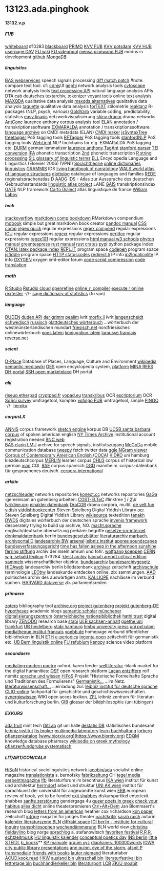 # 13123.ada.pinghook
#### 13132.v.p
##### FUB
[whiteboard](https://mycampus.imp.fu-berlin.de/x/UxPj6c) #10283
[blackboard](https://fu-berlin.blackboard.com/webapps/portal/execute/tabs/tabAction?tab_tab_group_id=_1_1)
[PRIMO](https://fu-berlin.primo.exlibrisgroup.com/discovery/search?vid=49KOBV_FUB:FUB)
[KVV FUB](https://www.fu-berlin.de/vv/de/fb)
[KVV potsdam](https://puls.uni-potsdam.de/qisserver/rds?state=wtree&search=1&category=veranstaltung.browse&topitem=lectures&subitem=lectureindex&breadcrumb=lectureindex)
[KVV HUB](https://agnes.hu-berlin.de/lupo/rds?state=wtree&search=1&category=veranstaltung.browse&navigationPosition=functions%2Clectureindex&breadcrumb=lectureindex&topitem=functions&subitem=lectureindex)
[userpage DAV](https://webdav.zedat.fu-berlin.de)
[FU wiki](https://wikis.fu-berlin.de/spacedirectory/view.action)
[FU videopool](https://fu-berlin.eu.vbrickrev.com/#/media/all)
[mensa pinnwand FUB](https://userblogs.fu-berlin.de/mensapinnwand) modus in development
[github](https://github.com/esteeschwarz/DH_essais)
[MongoDB](https://cloud.mongodb.com)
##### linguistics
[BAS webservices](https://clarin.phonetik.uni-muenchen.de/BASWebServices/interface) speech signals processing
[diff match patch](https://neil.fraser.name/software/diff_match_patch/demos/diff.html) #note: compare text tool. cf: [cdnjs](https://cdnjs.com/libraries/diff_match_patch)\\#
[gephi](https://gephi.org) network analysis tools
[cytoscape](https://cytoscape.org/download.html) network analysis tools
[text processing API](http://text-processing.com) natural language analysis APIs
[DTA cab](https://www.deutschestextarchiv.de/public/cab/file) deutsches textarchiv, tokenizer
[voyant tools](https://voyant-tools.org) online text analysis
[MAXQDA](https://www.maxqda.com/de/) qualitative data analysis
[maxqda alternatives](https://alternativeto.net/software/maxqda/) qualitative data analysis
[taquette](https://www.taguette.org/getting-started.html) qualitative data analysis
[forTEXT](https://fortext.net/routinen/methoden/stilometrie) stilometrie
[reaktanz](https://reaktanz.de/?c=hacking&s=koRpus) R-packages (NLP, psych, various) 
[GoldVarb](https://albuquerque.bioinformatics.uottawa.ca/lab/software.html) variable coding, predictability, statistics
[easy linavis](https://exit.rotefadenbuecher.de/uni/public/ezlinavis/) netzwerkvisualisierung
[shiny dracor](https://shiny.dracor.org) drama networks
[AntConc](http://www.laurenceanthony.net/software/antconc/) laurence anthony corpus analysis tool
[ELAN](https://archive.mpi.nl/tla/elan) annotation / transkriptionssoftware
[EXMARALDA](https://exmaralda.org) annotation / transkriptionssoftware
[language archive](https://archive.mpi.nl/tla/accepted-metadata) on CMDI metadata (ELAN)
[CMDI maker](https://cmdi-maker.uni-koeln.de)
[jsSyntaxTree](http://www.ironcreek.net/syntaxtree/)
[treetagger](https://cis.uni-muenchen.de/~schmid/tools/TreeTagger/) PoS tagging tools
[RFTagger](https://www.cis.lmu.de/~schmid/tools/RFTagger/) PoS tagging tools
[stanfordNLP](https://nlp.stanford.edu/software/tagger.shtml) PoS tagging tools
[WebLicht](https://weblicht.sfs.uni-tuebingen.de/weblicht/) NLP toolchains for e.g. EXMARaLDA PoS tagging etc.
[DURM](https://www.semanticsoftware.info/durm-german-lemmatizer) german lemmatizer
[laurence anthony TagAnt](https://www.laurenceanthony.net/software/tagant/)
[stanford parser](https://github.com/stanfordnlp/CoreNLP)
[TEI conversion](https://oxgarage2.tei-c.org/#)
[IPA](https://ipa.typeit.org/full/) phonetic transcription
[2nd](https://westonruter.github.io/ipa-chart/keyboard/) phonetic transcription
[R string processing](https://stringi.gagolewski.com)
[SIL glossary of linguistic terms](https://glossary.sil.org/term)
[ELL](https://dbis.ur.de/detail.php?bib_id=fub&colors=&ocolors=&lett=fs&tid=0&titel_id=6277) Encyclopedia Language and Linguistics (Elsevier 2006) (VPN!)
[Sprachtheorie](https://www.christianlehmann.eu/ling/ling_theo/index.html "Sprachtheorie")
[online dictionaries linguistics](http://mmmann.de/Sprache/online-wbb-ling.html)
[GRAMMIS](https://grammis.ids-mannheim.de/progr@mm/4055) IDS
[living handbook of narratology](http://www.lhn.uni-hamburg.de/contents.html)
[WALS world atlas of language structures](https://wals.info/feature/67A#2/25.5/148.2)
[glottolog](https://glottolog.org) catalogue of languages and families
[REDE](https://www.regionalsprache.de) regionalsprachenatlas D
[AADG](https://prowiki.ids-mannheim.de//bin/view/AADG/WebHome) IDS - Atlas zur Aussprache des deutschen Gebrauchsstandards
[linguistic atlas project](https://linguisticatlasproject.org) LANE
[GAIS](http://prowiki.ids-mannheim.de/bin/view/GAIS/TranskriptionIndex) transkriptionsindex
[GATE](https://gate.ac.uk/sale/tao/index.html) NLP framework
[Carto Dialect](http://lig-tdcge.imag.fr/cartodialect5/#/) atlas linguistique de france
[William Labov](https://www.ling.upenn.edu/~wlabov/)
##### tech
[stackoverflow](https://stackoverflow.com/questions)
[markdown comp](https://spec.commonmark.org/0.30/)
[bookdown](https://bookdown.org/yihui/rmarkdown/) RMarkdown compendium
[mdbook](https://rust-lang.github.io/mdBook/guide/installation.html) simple but great markdown book creator
[pandoc manual](https://pandoc.org/MANUAL.html)
[CSS comp](https://developer.mozilla.org/de/docs/Web/CSS/float)
[regex quick](https://ahkde.github.io/docs/misc/RegEx-QuickRef.htm#Common) regular expressions
[regex compend](https://pubs.opengroup.org/onlinepubs/9699919799/basedefs/V1_chap09.html) regular expressions
[ICU](https://unicode-org.github.io/icu/userguide/strings/regexp.html) regular expressions
[regexr](https://regexr.com) regular expressions
[perldoc](https://perldoc.perl.org/perlre#Regular-Expressions) regular expressions
[regex101](https://regex101.com) regular expressions
[html manual w3 schools](https://www.w3schools.com/html/)
[phyton manual greenteapress](https://greenteapress.com/thinkpython2/html/index.html)
[rust manual](https://doc.rust-lang.org/book/title-page.html)
[rust crates](https://crates.io)
[pypi](https://pypi.org) python package index
[CTAN: latex package index](https://ctan.org/pkg/)
[REPL.IT](https://replit.com/@JuliaNakotte/rainbow-poem#main.py) program space
[codepen](https://codepen.io) program space
[jsfiddle](https://jsfiddle.net/p3osqrdn/) program space
[HTTP statuscodes](https://de.wikipedia.org/wiki/HTTP-Statuscode#)
[redirect.li](https://redirect.li) IP info
[ip2locationlite](https://www.ip2location.io/#ip2locationlite) IP info
[OXYGEN](https://www.oxygenxml.com/forum/) oxygen xml-editor forum
[code script compression](https://freecodingtools.org/online-minifier/python)
[code translation](https://www.codeconvert.ai/app)
##### math
[R Studio](https://www.rstudio.com)
[Rstudio cloud](https://posit.cloud)
[openrefine](https://openrefine.org/docs)
[online\_r\_compiler](https://www.online-ide.com/online_r_compiler)
[execute r online](https://www.tutorialspoint.com/execute_r_online.php)
[rextester](https://rextester.com/IXOWO88708) -//-
[sage dictionary of statistics](https://methods.sagepub.com/reference/the-sage-dictionary-of-statistics) (fu vpn)
##### language
[DUDEN](https://www.munzinger.de/search/query?query.id=query-duden)
[duden API](https://api.duden.io/?shell#introduction)
[der grimm](http://woerterbuchnetz.de/cgi-bin/WBNetz/wbgui_py?sigle=DWB&mode=Vernetzung&hitlist=&patternlist=&lemid=GA00001#XGA00001)
[pealim](https://www.pealim.com/search/?q=%D7%A9%D7%A2%D7%A9%D7%A2) ivrit
[morfix.il](https://www.morfix.co.il/%D7%9E%D7%99%D7%97%D7%93%D7%95%D7%AA) ivrit
[langenscheidt schwedisch](https://de.langenscheidt.com/deutsch-schwedisch/ahnung)
[russisch](http://www.russian-online.net/de_start/grammatik/index.php)
[plattdeutsches wörterbuch](http://neon.niederlandistik.fu-berlin.de/de/plattdeutsch/wb?such=wichel) ...wörterbuch der westmünsterländischen mundart
[friesisch.net](https://www.friesisch.net) nordfriesisches onlinewörterbuch
[pons latein](https://de.pons.com/%C3%BCbersetzung/latein-deutsch/manus)
[konjugation latein](http://www.lateinseiten.de/konjugator/kon80/index.htm)
[larousse francais](https://www.larousse.fr/dictionnaires/allemand-francais)
[reverso.net](https://konjugator.reverso.net/konjugation-russisch-verb-%D1%83%D1%87%D0%B8%D1%82%D1%8C%D1%81%D1%8F.html)
##### scient
[D-Place](https://d-place.org) Database of Places, Language, Culture and Environment
[wikipedia](https://www.wikipedia.de)
[semantic mediawiki](https://www.semantic-mediawiki.org/wiki/Semantic_MediaWiki)
[OES](https://github.com/open-encyclopedia-system/) open encyclopedia system, [platform](https://www.open-encyclopedia-system.org/about-OES/using_oes/index.html)
[MINA REES DH portal](https://libguides.gc.cuny.edu/digital_tools_consult)
[SSH open marketplace](https://marketplace.sshopencloud.eu) DH portal
##### alii
[riseup etherpad](https://pad.riseup.net)
[cryptpad.fr](https://cryptpad.fr)
[yopad.eu](https://yopad.eu)
[transkribus](https://readcoop.eu/transkribus) OCR
[escriptorium](https://gitlab.com/scripta/escriptorium) OCR
[SoSci survey](https://www.soscisurvey.de/admin/index.php) umfragetool, komplex
[votingo FUB](https://votingo.cedis.fu-berlin.de) umfragetool, simple
[PINGO](https://pingo.coactum.de/ "PINGO") -//-
[heroku](https://www.heroku.com)
##### corpusLX
[ANNIS](https://corpus-tools.org/annis/) corpus framework
[sketch engine](https://auth.sketchengine.eu/#login) korpus DB
[UCSB santa barbara corpus](https://www.linguistics.ucsb.edu/research/santa-barbara-corpus) of spoken american english
[NY Times Archive](https://fu-berlin.primo.exlibrisgroup.com/permalink/49KOBV_FUB/1v1tp5h/alma9961302613102883) institutional account registration needed
[BNC web](http://bncweb.lancs.ac.uk/cgi-binbncXML/BNCquery.pl?theQuery=search&urlTest=yes)  
[BAS clarin LMU](https://clarin.phonetik.uni-muenchen.de/BASRepository/) archive for speech signals, institutszugang
[MoCoDa](http://mocoda.spracheinteraktion.de/?site=suche) mobile communication database
[tweepy](https://docs.tweepy.org/en/stable/getting_started.html) fetch twitter data
[ggle NGram viewer](https://books.google.com/ngrams/graph?content=yani&year_start=1950&year_end=2019&corpus=31&smoothing=3&direct_url=t1%3B%2Cyani%3B%2Cc0)
[Corpus of Contemporary American English (COCA)](https://www.english-corpora.org/coca/ "Corpus of Contemporary American English (COCA)")
[KIDKO](https://corpora.uni-hamburg.de/annis/kidko) uni hamburg kiezdeutschcorpus
[MERLIN](https://www.merlin-platform.eu/#) learner corpus
[CHLG](https://www.chlg.ugent.be/corpus/) corpus of historical low german
[man](https://corpussearch.sourceforge.net/CS-manual/SearchFunctions.html) CQL
[RAE](http://corpus.rae.es/creanet.html "corpus.rae.es/creanet.html") corpus spanisch
[DGD](https://dgd.ids-mannheim.de/) mannheim. corpus-datenbank für gesprochenes deutsch.
[corpora international](https://app.sketchengine.eu/#corpus?tab=basic&cat=all&sketches=0&lang=&lang2=&query=&showOld=0)
##### arkkiv
[netzschleuder](https://networks.skewed.de) networks repositories
[konect.cc](http://konect.cc) networks repositories
[GaGa](https://www.gaga.net/pgdp/default.php) :gemeinsam an gutenberg arbeiten:
[COST-ELTeC](https://distantreading.github.io/ELTeC/) #linktree [1](https://lipogg.github.io/textanalyse-mit-r/exkurs-xml-tei-und-xpath.html#wo-findet-man-korpora-die-in-xml-tei-ausgezeichnet-sind) / [2](https://github.com/COST-ELTeC/ELTeC)\\#
[lyrikline.org](https://www.lyrikline.org/de/gedichte/svalbard-paem-15118)
[einakter datenbank](https://einakter.dracor.org/plays)
[DraCOR](https://dracor.org) drama corpora, multiL
[de velt fun yidish](https://yiddish.haifa.ac.il/Stories.html)
[yiddishbookcenter](https://www.yiddishbookcenter.org/collections) Steven Spielberg Digital Yiddish Library
[ocr](https://ocr.yiddishbookcenter.org/accounts/login/) Steven Spielberg Digital Yiddish Library
[wikisource](https://de.wikisource.org/wiki/Index:Koller_-_Der_Zauberstein.pdf) textedition
[tanakh](http://www.tanach.us)
[DWDS](https://dwds.de) digitales wörterbuch der deutschen sprache
[invenio framework](https://invenio.readthedocs.io/en/latest/getting-started/quickstart/installation.html#create-an-invenio-instance) desperately trying to build up archive, NO.
[macht.sprache](https://www.machtsprache.de/) englisch/deutsche übersetzung prekärer begriffe
[gesetze-im-internet](http://www.gesetze-im-internet.de/index.html)
[denkmaldatenbank](http://www.stadtentwicklung.berlin.de/denkmal/liste%5C_karte%5C_datenbank/de/denkmaldatenbank/) berlin
[bundesgesetzblätter](https://www.bgbl.de/xaver/bgbl/start.xav#__bgbl__%2F%2F*%5B%40attr_id%3D%27I_2021_16_inhaltsverz%27%5D__1618765792410)
[literaturarchiv marbach.](http://www.dla-marbach.de/katalog)
[archivportal D](https://www.archivportal-d.de)
[landesarchiv BW](https://www.landesarchiv-bw.de/ead)
[arsenal](http://films.arsenal-berlin.de/index.php)
[leibniz institut](https://www.ifz-muenchen.de/das-archiv/)
[aporee soundscapes](https://aporee.org/maps/)
[bundesverfassungsgericht](http://www.bverfg.de/e/rs20070613%5C_1bvr178305.html)
[time has fallen asleep in the afternoon sunshine](http://timehasfallenasleepintheafternoonsunshine.be)
[ferring stiftung](https://ferring-stiftung.de/inselarchive/archiv/) archiv der inseln amrum und föhr.
[wolfgang koeppen](http://www.koeppen-jugend.de)
[CERN](http://cds.cern.ch/collection/CERN%20Archives%20Temporary?ln=de)
[w.g. sebald lexikon](http://www.wgsebald.de) #73284.
[kleist archiv](http://www.kleist.org/index.php)
[hannah arendt critical edition](https://hannah-arendt-edition.net/home?lang=de)
[sammeln](https://sammeln.hypotheses.org/category/was-sind-sammlungen) wissenschaftlicher objekte.
[bundesarchiv](https://invenio.bundesarchiv.de/invenio/login.xhtml)
[bundesarchivgesetz](https://www.bundesarchiv.de/DE/Navigation/Meta/Ueber-uns/Rechtsgrundlagen/Bundesarchivgesetz/bundesarchivgesetz.html)
[HIDAweb](http://www.landesarchiv-berlin-bilddatenbank.de/hida4web-LAB/search?browse-all=yes) landesarchiv berlin bilddatenbank
[archivar](http://www.archive.nrw.de/archivar/index.html) zeitschrift
[archivschule](https://www.archivschule.de/uploads/Forschung/ArchivwissenschaftlicheTerminologie/Terminologie.html) terminologie
[LEObw](https://www.leo-bw.de/themenmodul/sudwestdeutsche-archivalienkunde/archivaliengattungen/sammlungen) landeskunde entdecken online. zb: sammlungen.
[AAD](https://archiv.diplo.de/arc-de/das-politische-archiv) politisches archiv des auswärtigen amts.
[KALLIOPE](https://kalliope-verbund.info/de/ueber-kalliope/historie.html) nachlässe im verbund suchen.
[HARVARD dataverse](https://dataverse.harvard.edu/dataset.xhtml?persistentId=doi:10.7910/DVN/L4OAKN&version=1.0) zb. parlamentsreden
##### primaere
[zotero](https://www.zotero.org/support/beta_builds) bibliography tool
[archive.org](https://archive.org/details/diekrisisdereuro00pann/)
[project gutenberg](https://gutenberg.org/ebooks/)
[projekt gutenberg-DE](https://www.projekt-gutenberg.org)
[hypotheses](https://reticular.hypotheses.org/1745) academic blogs
[semantic scholar](https://www.semanticscholar.org)
[münchener digitalisierungszentrum](https://www.digitale-sammlungen.de/index.html?c=sammlungen_liste&l=de%7Cm%C3%BCnchener%20digitalisierungszentrum)
[österreichische nationalbibliothek](https://data.onb.ac.at/rec/AC10183969)
[hathi trust](https://catalog.hathitrust.org/Record/009802727) digital library
[ZENODO](https://www.zenodo.org) research base
[stabi](https://digital.staatsbibliothek-berlin.de) 
[ULB sachsen-anhalt](http://digital.bibliothek.uni-halle.de/hd/) 
[goethe uni frankfurt](http://sammlungen.ub.uni-frankfurt.de) 
[UB heidelberg](https://www.ub.uni-heidelberg.de/helios/Welcome.html)
[stabi hamburg](https://digitalisate.sub.uni-hamburg.de/startseite.html)
[hmbg university press](https://blogs.sub.uni-hamburg.de/hup/)
[uni potsdam](https://www.uni-potsdam.de/de/svm/index)
[mediatheque institut francais](https://www.ifbibliothek.de)
[voebb.de](https://voebb.de) homepage verbund öffentlicher bibliotheken in BLN
[ETH e-periodica](https://www.e-periodica.ch/digbib/view?pid=alp-004:1953:21::823#585)
[ingenta open](https://www.ingentaopen.com/content/journals/22351272/28/2) zeitschrift für germanistik etc.
[UB Bern linguistik online](https://bop.unibe.ch/linguistik-online/)
[FU refubium](https://refubium.fu-berlin.de/handle/fub188/2/discover)
[kanopy](https://fuberlin.kanopy.com/video/linguists-3) science video platform
##### secundaere
[mediating modern poetry](https://mmp.mml.ox.ac.uk) oxford, karen leeder
[weltliteratur](https://weltliteratur.net) :black market for the digital humanities:
[OSF](https://osf.io) open research platform
[Lacan entziffern](https://lacan-entziffern.de/anderer/metapher-und-metonymie/) rolf nemitz
[sprache und wissen](http://sprache-und-wissen.de)
[HiFoS](http://www.hifos.uni-trier.de/index.html) Projekt "Historische Formelhafte Sprache und Traditionen des Formulierens"
[Germanistik...](https://www.germanistik-im-netz.de/recherchieren/datenquellen/) ...im Netz.
[literaturwissenschaft...](http://www.einladung-zur-literaturwissenschaft.de/index.html) ...einladung zur.
[leibniz institut für deutsche sprache](https://www1.ids-mannheim.de/onlineangebote)
[CLIO-online](https://www.clio-online.de) fachportal für geschichte und geschichtswissenschaften.
[synergiewissen](https://www.zflprojekte.de/synergie/doku.php) WIKI open acces lexikon.
[ZFL](https://www.zfl-berlin.org/das-zfl.html) leibniz zentrum für literatur- und kulturforschung berlin.
[GIB](http://www.gib.uni-tuebingen.de/netzwerk/glossar/index.php?title=GIB_-_Glossar_der_Bildphilosophie:Portal) glossar der bildphilosophie (uni tübingen)
##### EXKURS
[ada fruit](https://learn.adafruit.com/minty-boost/icharging) mint tech
[GitLab](https://gitlab.informatik.uni-halle.de/explore/projects?non_archived=true&page=6&sort=latest_activity_desc) git uni halle
[destatis DB](https://www-genesis.destatis.de/genesis/online) statistisches bundesamt
[leibniz institut](https://www.ifz-muenchen.de/das-archiv/)
[fis broker](https://www.stadtentwicklung.berlin.de/geoinformation/fis-broker/%7Cfis%20broker)
[multimedia laboratory](http://medialab.di.unipi.it/Resource/POS/)
[learn buchhaltung](https://www.rechnungswesen-info.de/buchfuehrung.html)
[lorberg pflanzenkatalog](http://www.lorberg.com/de/)
[www.biorxiv.org](https://www.biorxiv.org)
[EDQM](https://www.edqm.eu/en/knowledge-database) knowledge database pharmacy
[wikipedia on greek mythology](https://de.wikipedia.org/wiki/Liste_der_Gestalten_der_griechischen_Mythologie/A)
[pflanzenfundgrube systematisch](http://pflanzenfundgrube.zum.de/cgi-bin/show.app)
##### LIT/ART/CON/CAL# 
[HiSoN](https://hison.org) historical sociolinguistics network
[jacobin/ada](https://jacobin.de/) socialist online magazine
[translationista](https://translationista.com/2022/09/notes-from-the-magic-mountain-9-12-22.html) s. bernofsky
[fabrikzeitung](https://www.fabrikzeitung.ch/still-jenny-from-the-block/#) CH
[tegel media](https://tegelmedia.net/#content)
[serpentmagazine](https://serpentmagazine.github.io)
[lfb](https://lfbrecht.de/events/) literaturforum im brechthaus
[IKA wien](https://ika.akbild.ac.at) institut für kunst und architektur
[herrndorf](https://www.wolfgang-herrndorf.de) arbeit und struktur
[UNI AK wien](https://sprachkunst.uni-ak.ac.at) institut für sprachkunst der universität für angewandte kunst wien
[ERB](https://europeanreviewofbooks.com) european review of book, yet to be funded
[exit shabbes](https://userblogs.fu-berlin.de/exitshabbes) diskurspartikel enter/exit shabbes
[sanfte zerstörung](https://sanfte-zerstoerung.de/index.php) gendergaga 4u
[queer poets in greek](https://queerpoets.com/maggie-smith/)
[check your habitus](https://checkyourhabitus.com)
[alles dicht](https://allesdichtmachen.de) online theaterpremieren
[Ctrl+Alt+Dem](https://alternative-democracy-research.org) Jan Blommaert's research blog
[letters from an american](https://heathercoxrichardson.substack.com) heather cox richardson
[kon paper](https://kon-paper.com) zeitschrift
[intrige](https://intrige.ch) magazin für junges theater
[nachtkritik](https://nachtkritik.de/index.php?option=com_content&view=featured&Itemid=100190)
[sarah raich](https://www.sarah-raich.de/die-fehlenden-buecher) autorin
[kalender literaturszene BLN](https://www.literaturszene.berlin/kalender/)
[diffrakt.space](http://diffrakt.space/en/en-plein-air-ethnographies-of-the-digital/)
[ICI berlin - institute for cultural inquiry](https://www.ici-berlin.org)
[transphilosophen](http://transphilosophisch.de)
[wochendämmerung](https://wochendaemmerung.de) BLN world view
[christina fjeldavlino](https://christinafjeldavlino.home.blog) blog norge
[sprachlog](http://www.sprachlog.de/2011/12/14/frauen-natuerlich-ausgenommen/) a. stefanowitsch
[favoriten festival](http://favoriten-festival.de/magazin?topic=51)
[R.R.R.](http://rrr.haus-des-wandels.de)
[echtzeitmusik](http://www.echtzeitmusik.de/index.php?page=calendar)
[HU linguistik kalender](https://hpsg.hu-berlin.de/Events/)
[conceptual poetics day](http://www.conceptualpoeticsday.org)
[INS berlin](http://www.necronauts.net/berlin/documents/index)
[little STEIDL](https://littlesteidl.de/haus-fuer-einen-kunstverlag/)
[b\_books](http://www.b-books.de/share.htm)**
[KP manuale](https://kirstenpalz.com/100-manual)
[graum xyz](https://www.graum.xyz/publications/)
[diaphanes. 100000words](http://100000words.net)
[IOWA city public library presentations](https://iwp.uiowa.edu/archives/iowa-city-public-library-presentations/2016)
[ann quinn. eye of the storm.](https://annquinn.org/eye-of-the-storm-vai/)
[afsnit P](https://afsnitp.dk/galleri/archiveszaroum/)
[transmediale](https://transmediale.de/journal)
[friends with books](https://www.friendswithbooks.org)
[lauter niemand](http://www.lauter-niemand.de) literaturlabor
[ACUD.kook.read](https://acudmachtneu.de/spaces/studio/)
[HKW](https://www.hkw.de/de/index.php)
[ausland bln](https://ausland-berlin.de)
[ultraschall bln](https://ultraschallberlin.de)
[literaturfestival bln](http://literaturfestival.com)
[lettretage bln](https://www.lettretage.de)
[buchhändlerkeller bln](http://www.buchhaendlerkeller-berlin.de)
[literaturport](https://www.literaturport.de/autorenlexikon/)
[LCB](https://lcb.de)
[ZK/U moabit](https://www.zku-berlin.org)